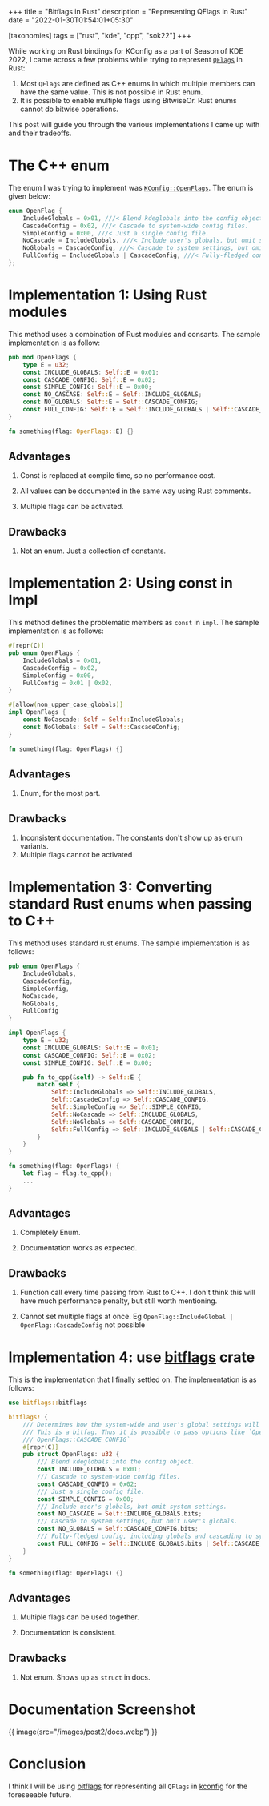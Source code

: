 +++
title = "Bitflags in Rust"
description = "Representing QFlags in Rust"
date = "2022-01-30T01:54:01+05:30"

[taxonomies]
tags = ["rust", "kde", "cpp", "sok22"]
+++

While working on Rust bindings for KConfig as a part of Season of KDE 2022, I came across a few problems while trying to represent [`QFlags`](https://doc.qt.io/qt-5/qflags.html) in Rust:

1. Most `QFlags` are defined as C++ enums in which multiple members can have the same value. This is not possible in Rust enum.
2. It is possible to enable multiple flags using BitwiseOr. Rust enums cannot do bitwise operations.

<!-- more -->

This post will guide you through the various implementations I came up with and their tradeoffs.

# The C++ enum

The enum I was trying to implement was [`KConfig::OpenFlags`](https://api.kde.org/frameworks/kconfig/html/classKConfig.html#ad1f23964bbf8c11449e92a2596d15f7e). The enum is given below:

```cpp
enum OpenFlag {
    IncludeGlobals = 0x01, ///< Blend kdeglobals into the config object.
    CascadeConfig = 0x02, ///< Cascade to system-wide config files.
    SimpleConfig = 0x00, ///< Just a single config file.
    NoCascade = IncludeGlobals, ///< Include user's globals, but omit system settings.
    NoGlobals = CascadeConfig, ///< Cascade to system settings, but omit user's globals.
    FullConfig = IncludeGlobals | CascadeConfig, ///< Fully-fledged config, including globals and cascading to system settings
};
```

# Implementation 1: Using Rust modules

This method uses a combination of Rust modules and consants. The sample implementation is as follow:

```rust
pub mod OpenFlags {
    type E = u32;
    const INCLUDE_GLOBALS: Self::E = 0x01;
    const CASCADE_CONFIG: Self::E = 0x02;
    const SIMPLE_CONFIG: Self::E = 0x00;
    const NO_CASCASE: Self::E = Self::INCLUDE_GLOBALS;
    const NO_GLOBALS: Self::E = Self::CASCADE_CONFIG;
    const FULL_CONFIG: Self::E = Self::INCLUDE_GLOBALS | Self::CASCADE_CONFIG;
}

fn something(flag: OpenFlags::E) {}
```

## Advantages

1. Const is replaced at compile time, so no performance cost.

2. All values can be documented in the same way using Rust comments.

3. Multiple flags can be activated.

## Drawbacks

1. Not an enum. Just a collection of constants.

# Implementation 2: Using const in Impl

This method defines the problematic members as `const` in `impl`. The sample implementation is as follows:

```rust
#[repr(C)]
pub enum OpenFlags {
    IncludeGlobals = 0x01,
    CascadeConfig = 0x02,
    SimpleConfig = 0x00,
    FullConfig = 0x01 | 0x02,
}

#[allow(non_upper_case_globals)]
impl OpenFlags {
    const NoCascade: Self = Self::IncludeGlobals;
    const NoGlobals: Self = Self::CascadeConfig;
}

fn something(flag: OpenFlags) {}
```

## Advantages

1. Enum, for the most part.

## Drawbacks

1. Inconsistent documentation. The constants don't show up as enum variants.
2. Multiple flags cannot be activated

# Implementation 3: Converting standard Rust enums when passing to C++

This method uses standard rust enums. The sample implementation is as follows:

```rust
pub enum OpenFlags {
    IncludeGlobals,
    CascadeConfig,
    SimpleConfig,
    NoCascade,
    NoGlobals,
    FullConfig
}

impl OpenFlags {
    type E = u32;
    const INCLUDE_GLOBALS: Self::E = 0x01;
    const CASCADE_CONFIG: Self::E = 0x02;
    const SIMPLE_CONFIG: Self::E = 0x00;

    pub fn to_cpp(&self) -> Self::E {
        match self {
            Self::IncludeGlobals => Self::INCLUDE_GLOBALS,
            Self::CascadeConfig => Self::CASCADE_CONFIG,
            Self::SimpleConfig => Self::SIMPLE_CONFIG,
            Self::NoCascade => Self::INCLUDE_GLOBALS,
            Self::NoGlobals => Self::CASCADE_CONFIG,
            Self::FullConfig => Self::INCLUDE_GLOBALS | Self::CASCADE_CONFIG,
        }
    }
}

fn something(flag: OpenFlags) {
    let flag = flag.to_cpp();
    ...
}
```

## Advantages

1. Completely Enum.

2. Documentation works as expected.

## Drawbacks

1. Function call every time passing from Rust to C++. I don't think this will have much performance penalty, but still worth mentioning.

2. Cannot set multiple flags at once. Eg `OpenFlag::IncludeGlobal | OpenFlag::CascadeConfig` not possible

# Implementation 4: use [bitflags](https://crates.io/crates/bitflags) crate

This is the implementation that I finally settled on. The implementation is as follows:

```rust
use bitflags::bitflags

bitflags! {
    /// Determines how the system-wide and user's global settings will affect the reading of the configuration.
    /// This is a bitfag. Thus it is possible to pass options like `OpenFlags::INCLUDE_GLOBALS |
    /// OpenFlags::CASCADE_CONFIG`
    #[repr(C)]
    pub struct OpenFlags: u32 {
        /// Blend kdeglobals into the config object.
        const INCLUDE_GLOBALS = 0x01;
        /// Cascade to system-wide config files.
        const CASCADE_CONFIG = 0x02;
        /// Just a single config file.
        const SIMPLE_CONFIG = 0x00;
        /// Include user's globals, but omit system settings.
        const NO_CASCADE = Self::INCLUDE_GLOBALS.bits;
        /// Cascade to system settings, but omit user's globals.
        const NO_GLOBALS = Self::CASCADE_CONFIG.bits;
        /// Fully-fledged config, including globals and cascading to system settings.
        const FULL_CONFIG = Self::INCLUDE_GLOBALS.bits | Self::CASCADE_CONFIG.bits;
    }
}

fn something(flag: OpenFlags) {}
```

## Advantages

1. Multiple flags can be used together.

2. Documentation is consistent.

## Drawbacks

1. Not enum. Shows up as `struct` in docs.

# Documentation Screenshot

{{ image(src="/images/post2/docs.webp") }}

# Conclusion

I think I will be using [bitflags](https://crates.io/crates/bitflags) for representing all `QFlags` in [kconfig](https://invent.kde.org/oreki/kconfig-rs/-/tree/master) for the foreseeable future.
